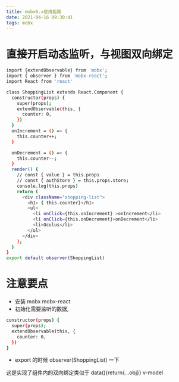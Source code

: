 ```yaml
---
title: mobx6.x使用指南
date: 2021-04-16 09:30:41
tags: mobx
---
```


# 直接开启动态监听，与视图双向绑定
``` bash 
import {extendObservable} from 'mobx';
import { observer } from 'mobx-react';
import React from 'react'

class ShoppingList extends React.Component {
  constructor(props) {
    super(props);
    extendObservable(this, {
      counter: 0,
    })
  }
  onIncrement = () => {
    this.counter++;
  }

  onDecrement = () => {
    this.counter--;
  }
  render() {
    // const { value } = this.props
    // const { authStore } = this.props.store;
    console.log(this.props)
    return (
      <div className="shopping-list">
        <h1> { this.counter}</h1>
        <ul>
          <li onClick={this.onIncrement} >onIncrement</li>
          <li onClick={this.onDecrement}>onDecrement</li>
          <li>Oculus</li>
        </ul>
      </div>
    );
  }
}
export default observer(ShoppingList)
```

# 注意要点
* 安装 mobx mobx-react
* 初始化需要监听的数据,
``` bash 
constructor(props) {
  super(props);
  extendObservable(this, {
    counter: 0,
  })
}
```
* export 的时候 observer(ShoppingList) 一下

这是实现了组件内的双向绑定类似于 data(){return{...obj}} v-model 

```



